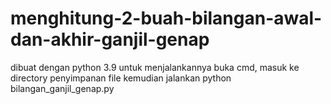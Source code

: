 # menghitung-2-buah-bilangan-awal-dan-akhir-ganjil-genap
dibuat dengan python 3.9
untuk menjalankannya buka cmd, masuk ke directory penyimpanan file kemudian jalankan python bilangan_ganjil_genap.py
